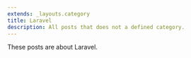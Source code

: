 ```yaml
---
extends: _layouts.category
title: Laravel
description: All posts that does not a defined category.
---
```


These posts are about Laravel.
